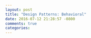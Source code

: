 ```yaml
---
layout: post
title: "Design Patterns: Behavioral"
date: 2016-07-12 21:28:57 -0800
comments: true
categories: 
---
```

